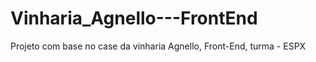 # Vinharia_Agnello---FrontEnd
Projeto com base no case da vinharia Agnello, Front-End, turma - ESPX
